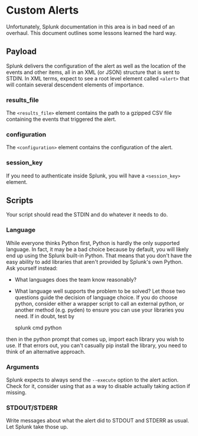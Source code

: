 # Custom Alerts
Unfortunately, Splunk documentation in this area is in bad need of an overhaul.  This document outlines some lessons learned the hard way.

## Payload

Splunk delivers the configuration of the alert as well as the location of the events and other items, all in an XML (or JSON) structure that is sent to STDIN.  In XML terms, expect to see a root level element called `<alert>` that will contain several descendent elements of importance.

### results_file

The `<results_file>` element contains the path to a gzipped CSV file containing the events that triggered the alert.

### configuration

The `<configuration>` element contains the configuration of the alert.

### session_key

If you need to authenticate inside Splunk, you will have a `<session_key>` element.

## Scripts
Your script should read the STDIN and do whatever it needs to do.  

### Language
While everyone thinks Python first, Python is hardly the only supported language.  In fact, it may be a bad choice because by default, you will likely end up using the Splunk built-in Python.  That means that you don't have the easy ability to add libraries that aren't provided by Splunk's own Python.  Ask yourself instead:
* What languages does the team know reasonably?
* What language well supports the problem to be solved?
Let those two questions guide the decision of language choice.  If you do choose python, consider either a wrapper script to call an external python, or another method (e.g. pyden) to ensure you can use your libraries you need.  If in doubt, test by

    splunk cmd python

then in the python prompt that comes up, import each library you wish to use.  If that errors out, you can't casually pip install the library, you need to think of an alternative approach.

### Arguments

Splunk expects to always send the `--execute` option to the alert action.  Check for it, consider using that as a way to disable actually taking action if missing.

### STDOUT/STDERR

Write messages about what the alert did to STDOUT and STDERR as usual.  Let Splunk take those up.